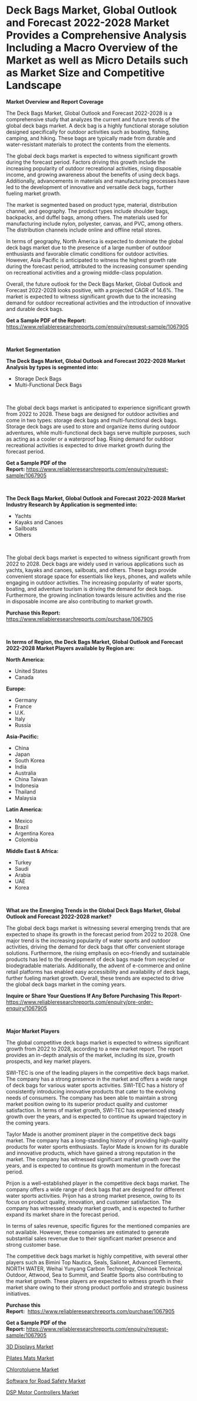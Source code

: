<p><h1>Deck Bags Market, Global Outlook and Forecast 2022-2028 Market Provides a Comprehensive Analysis Including a Macro Overview of the Market as well as Micro Details such as Market Size and Competitive Landscape</h1></p><p><strong>Market Overview and Report Coverage</strong></p>
<p><p>The Deck Bags Market, Global Outlook and Forecast 2022-2028 is a comprehensive study that analyzes the current and future trends of the global deck bags market. A deck bag is a highly functional storage solution designed specifically for outdoor activities such as boating, fishing, camping, and hiking. These bags are typically made from durable and water-resistant materials to protect the contents from the elements.</p><p>The global deck bags market is expected to witness significant growth during the forecast period. Factors driving this growth include the increasing popularity of outdoor recreational activities, rising disposable income, and growing awareness about the benefits of using deck bags. Additionally, advancements in materials and manufacturing processes have led to the development of innovative and versatile deck bags, further fueling market growth.</p><p>The market is segmented based on product type, material, distribution channel, and geography. The product types include shoulder bags, backpacks, and duffel bags, among others. The materials used for manufacturing include nylon, polyester, canvas, and PVC, among others. The distribution channels include online and offline retail stores.</p><p>In terms of geography, North America is expected to dominate the global deck bags market due to the presence of a large number of outdoor enthusiasts and favorable climatic conditions for outdoor activities. However, Asia Pacific is anticipated to witness the highest growth rate during the forecast period, attributed to the increasing consumer spending on recreational activities and a growing middle-class population.</p><p>Overall, the future outlook for the Deck Bags Market, Global Outlook and Forecast 2022-2028 looks positive, with a projected CAGR of 14.6%. The market is expected to witness significant growth due to the increasing demand for outdoor recreational activities and the introduction of innovative and durable deck bags.</p></p>
<p><strong>Get a Sample PDF of the Report:</strong> <a href="https://www.reliableresearchreports.com/enquiry/request-sample/1067905">https://www.reliableresearchreports.com/enquiry/request-sample/1067905</a></p>
<p>&nbsp;</p>
<p><strong>Market Segmentation</strong></p>
<p><strong>The Deck Bags Market, Global Outlook and Forecast 2022-2028 Market Analysis by types is segmented into:</strong></p>
<p><ul><li>Storage Deck Bags</li><li>Multi-Functional Deck Bags</li></ul></p>
<p>&nbsp;</p>
<p><p>The global deck bags market is anticipated to experience significant growth from 2022 to 2028. These bags are designed for outdoor activities and come in two types: storage deck bags and multi-functional deck bags. Storage deck bags are used to store and organize items during outdoor adventures, while multi-functional deck bags serve multiple purposes, such as acting as a cooler or a waterproof bag. Rising demand for outdoor recreational activities is expected to drive market growth during the forecast period.</p></p>
<p><strong>Get a Sample PDF of the Report:</strong>&nbsp;<a href="https://www.reliableresearchreports.com/enquiry/request-sample/1067905">https://www.reliableresearchreports.com/enquiry/request-sample/1067905</a></p>
<p>&nbsp;</p>
<p><strong>The Deck Bags Market, Global Outlook and Forecast 2022-2028 Market Industry Research by Application is segmented into:</strong></p>
<p><ul><li>Yachts</li><li>Kayaks and Canoes</li><li>Sailboats</li><li>Others</li></ul></p>
<p>&nbsp;</p>
<p><p>The global deck bags market is expected to witness significant growth from 2022 to 2028. Deck bags are widely used in various applications such as yachts, kayaks and canoes, sailboats, and others. These bags provide convenient storage space for essentials like keys, phones, and wallets while engaging in outdoor activities. The increasing popularity of water sports, boating, and adventure tourism is driving the demand for deck bags. Furthermore, the growing inclination towards leisure activities and the rise in disposable income are also contributing to market growth.</p></p>
<p><strong>Purchase this Report:</strong>&nbsp; <a href="https://www.reliableresearchreports.com/purchase/1067905">https://www.reliableresearchreports.com/purchase/1067905</a></p>
<p>&nbsp;</p>
<p><strong>In terms of Region, the Deck Bags Market, Global Outlook and Forecast 2022-2028 Market Players available by Region are:</strong></p>
<p>
    <p> <strong> North America: </strong>
        <ul>
            <li>United States</li>
            <li>Canada</li>
        </ul>
        </p> 
    <p> <strong> Europe: </strong>
        <ul>
            <li>Germany</li>
            <li>France</li>
            <li>U.K.</li>
            <li>Italy</li>
            <li>Russia</li>
        </ul>
        </p> 
    <p> <strong> Asia-Pacific: </strong>
        <ul>
            <li>China</li>
            <li>Japan</li>
            <li>South Korea</li>
            <li>India</li>
            <li>Australia</li>
            <li>China Taiwan</li>
            <li>Indonesia</li>
            <li>Thailand</li>
            <li>Malaysia</li>
        </ul>
        </p> 
    <p> <strong> Latin America: </strong>
        <ul>
            <li>Mexico</li>
            <li>Brazil</li>
            <li>Argentina Korea</li>
            <li>Colombia</li>
        </ul>
        </p> 
    <p> <strong> Middle East & Africa: </strong>
        <ul>
            <li>Turkey</li>
            <li>Saudi</li>
            <li>Arabia</li>
            <li>UAE</li>
            <li>Korea</li>
        </ul>
    </p>
    </p>
<p>&nbsp;</p>
<p><strong>What are the Emerging Trends in the Global Deck Bags Market, Global Outlook and Forecast 2022-2028 market?</strong></p>
<p><p>The global deck bags market is witnessing several emerging trends that are expected to shape its growth in the forecast period from 2022 to 2028. One major trend is the increasing popularity of water sports and outdoor activities, driving the demand for deck bags that offer convenient storage solutions. Furthermore, the rising emphasis on eco-friendly and sustainable products has led to the development of deck bags made from recycled or biodegradable materials. Additionally, the advent of e-commerce and online retail platforms has enabled easy accessibility and availability of deck bags, further fueling market growth. Overall, these trends are expected to drive the global deck bags market in the coming years.</p></p>
<p><strong>Inquire or Share Your Questions If Any Before Purchasing This Report</strong>- <a href="https://www.reliableresearchreports.com/enquiry/pre-order-enquiry/1067905">https://www.reliableresearchreports.com/enquiry/pre-order-enquiry/1067905</a></p>
<p>&nbsp;</p>
<p><strong>Major Market Players</strong></p>
<p><p>The global competitive deck bags market is expected to witness significant growth from 2022 to 2028, according to a new market report. The report provides an in-depth analysis of the market, including its size, growth prospects, and key market players.</p><p>SWI-TEC is one of the leading players in the competitive deck bags market. The company has a strong presence in the market and offers a wide range of deck bags for various water sports activities. SWI-TEC has a history of consistently introducing innovative products that cater to the evolving needs of consumers. The company has been able to maintain a strong market position owing to its superior product quality and customer satisfaction. In terms of market growth, SWI-TEC has experienced steady growth over the years, and is expected to continue its upward trajectory in the coming years.</p><p>Taylor Made is another prominent player in the competitive deck bags market. The company has a long-standing history of providing high-quality products for water sports enthusiasts. Taylor Made is known for its durable and innovative products, which have gained a strong reputation in the market. The company has witnessed significant market growth over the years, and is expected to continue its growth momentum in the forecast period.</p><p>Prijon is a well-established player in the competitive deck bags market. The company offers a wide range of deck bags that are designed for different water sports activities. Prijon has a strong market presence, owing to its focus on product quality, innovation, and customer satisfaction. The company has witnessed steady market growth, and is expected to further expand its market share in the forecast period.</p><p>In terms of sales revenue, specific figures for the mentioned companies are not available. However, these companies are estimated to generate substantial sales revenue due to their significant market presence and strong customer base.</p><p>The competitive deck bags market is highly competitive, with several other players such as Bimini Top Nautica, Seals, Sailonet, Advanced Elements, NORTH WATER, Weihai Yunyang Carbon Technology, Chinook Technical Outdoor, Attwood, Sea to Summit, and Seattle Sports also contributing to the market growth. These players are expected to witness growth in their market share owing to their strong product portfolio and strategic business initiatives.</p></p>
<p><strong>Purchase this Report:</strong>&nbsp;&nbsp;<a href="https://www.reliableresearchreports.com/purchase/1067905">https://www.reliableresearchreports.com/purchase/1067905</a></p>
<p></p>
<p><strong>Get a Sample PDF of the Report:</strong>&nbsp;<a href="https://www.reliableresearchreports.com/enquiry/request-sample/1067905">https://www.reliableresearchreports.com/enquiry/request-sample/1067905</a></p>
<p><p><a href="https://medium.com/@germanbraun1929/3d-displays-market-size-growth-forecast-2023-2030-37f1d536f48e">3D Displays Market</a></p><p><a href="https://medium.com/@juansmith1961/pilates-mats-market-size-growth-forecast-2023-2030-b92576003355">Pilates Mats Market</a></p><p><a href="https://www.linkedin.com/pulse/chlorotoluene-market-insights-players-forecast-till-2030-q5d1f/">Chlorotoluene Market</a></p><p><a href="https://www.reportprime.com/software-for-road-safety-r7074">Software for Road Safety Market</a></p><p><a href="https://www.reportprime.com/dsp-motor-controllers-r7070">DSP Motor Controllers Market</a></p></p>